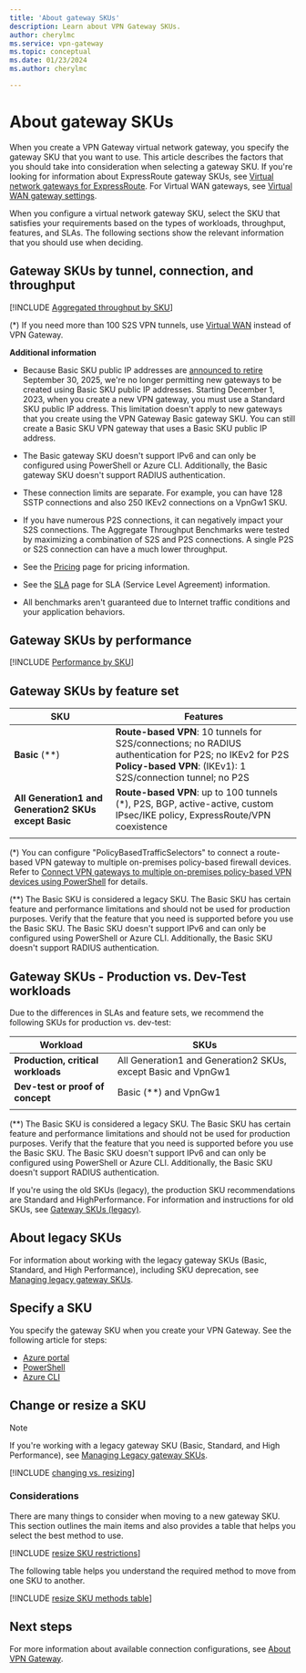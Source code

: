 ```yaml
---
title: 'About gateway SKUs'
description: Learn about VPN Gateway SKUs.
author: cherylmc
ms.service: vpn-gateway
ms.topic: conceptual
ms.date: 01/23/2024
ms.author: cherylmc 

---
```

# About gateway SKUs

When you create a VPN Gateway virtual network gateway, you specify the gateway SKU that you want to use. This article describes the factors that you should take into consideration when selecting a gateway SKU. If you're looking for information about ExpressRoute gateway SKUs, see [Virtual network gateways for ExpressRoute](../expressroute/expressroute-about-virtual-network-gateways.md). For Virtual WAN gateways, see [Virtual WAN gateway settings](../virtual-wan/gateway-settings.md).

When you configure a virtual network gateway SKU, select the SKU that satisfies your requirements based on the types of workloads, throughput, features, and SLAs. The following sections show the relevant information that you should use when deciding.

## <a name="benchmark"></a>Gateway SKUs by tunnel, connection, and throughput

[!INCLUDE [Aggregated throughput by SKU](../../includes/vpn-gateway-table-gwtype-aggtput-include.md)]

(*) If you need more than 100 S2S VPN tunnels, use [Virtual WAN](../virtual-wan/virtual-wan-about.md) instead of VPN Gateway.

**Additional information**

* Because Basic SKU public IP addresses are [announced to retire](https://azure.microsoft.com/updates/upgrade-to-standard-sku-public-ip-addresses-in-azure-by-30-september-2025-basic-sku-will-be-retired/) September 30, 2025, we're no longer permitting new gateways to be created using Basic SKU public IP addresses. Starting December 1, 2023, when you create a new VPN gateway, you must use a Standard SKU public IP address. This limitation doesn't apply to new gateways that you create using the VPN Gateway Basic gateway SKU. You can still create a Basic SKU VPN gateway that uses a Basic SKU public IP address.
  
* The Basic gateway SKU doesn't support IPv6 and can only be configured using PowerShell or Azure CLI. Additionally, the Basic gateway SKU doesn't support RADIUS authentication.

* These connection limits are separate. For example, you can have 128 SSTP connections and also 250 IKEv2 connections on a VpnGw1 SKU.

* If you have numerous P2S connections, it can negatively impact your S2S connections. The Aggregate Throughput Benchmarks were tested by maximizing a combination of S2S and P2S connections. A single P2S or S2S connection can have a much lower throughput.

* See the [Pricing](https://azure.microsoft.com/pricing/details/vpn-gateway) page for pricing information.

* See the [SLA](https://azure.microsoft.com/support/legal/sla/vpn-gateway) page for SLA (Service Level Agreement) information.

* All benchmarks aren't guaranteed due to Internet traffic conditions and your application behaviors.

## <a name="performance"></a>Gateway SKUs by performance

[!INCLUDE [Performance by SKU](../../includes/vpn-gateway-table-sku-performance.md)]

## <a name="feature"></a>Gateway SKUs by feature set

| **SKU**| **Features**|
| ---    | ---         |
|**Basic** (**)   | **Route-based VPN**: 10 tunnels for S2S/connections; no RADIUS authentication for P2S; no IKEv2 for P2S<br>**Policy-based VPN**: (IKEv1): 1 S2S/connection tunnel; no P2S|
| **All Generation1 and Generation2 SKUs except Basic** | **Route-based VPN**: up to 100 tunnels (*), P2S, BGP, active-active, custom IPsec/IKE policy, ExpressRoute/VPN coexistence |
|        |             |

(*) You can configure "PolicyBasedTrafficSelectors" to connect a route-based VPN gateway to multiple on-premises policy-based firewall devices. Refer to [Connect VPN gateways to multiple on-premises policy-based VPN devices using PowerShell](vpn-gateway-connect-multiple-policybased-rm-ps.md) for details.

(\*\*) The Basic SKU is considered a legacy SKU. The Basic SKU has certain feature and performance limitations and should not be used for production purposes. Verify that the feature that you need is supported before you use the Basic SKU. The Basic SKU doesn't support IPv6 and can only be configured using PowerShell or Azure CLI. Additionally, the Basic SKU doesn't support RADIUS authentication.

## <a name="workloads"></a>Gateway SKUs - Production vs. Dev-Test workloads

Due to the differences in SLAs and feature sets, we recommend the following SKUs for production vs. dev-test:

| **Workload**                       | **SKUs**               |
| ---                                | ---                    |
| **Production, critical workloads** | All Generation1 and Generation2 SKUs, except Basic and VpnGw1 |
| **Dev-test or proof of concept**   | Basic (**) and VpnGw1                |
|                                    |                        |

(\*\*) The Basic SKU is considered a legacy SKU. The Basic SKU has certain feature and performance limitations and should not be used for production purposes. Verify that the feature that you need is supported before you use the Basic SKU. The Basic SKU doesn't support IPv6 and can only be configured using PowerShell or Azure CLI. Additionally, the Basic SKU doesn't support RADIUS authentication.

If you're using the old SKUs (legacy), the production SKU recommendations are Standard and HighPerformance. For information and instructions for old SKUs, see [Gateway SKUs (legacy)](vpn-gateway-about-skus-legacy.md).

## About legacy SKUs

For information about working with the legacy gateway SKUs (Basic, Standard, and High Performance), including SKU deprecation, see [Managing legacy gateway SKUs](vpn-gateway-about-skus-legacy.md).

## Specify a SKU

You specify the gateway SKU when you create your VPN Gateway. See the following article for steps:

* [Azure portal](tutorial-create-gateway-portal.md)
* [PowerShell](create-routebased-vpn-gateway-powershell.md)
* [Azure CLI](create-routebased-vpn-gateway-cli.md)

## <a name="resizechange"></a>Change or resize a SKU

> [!NOTE]
> If you're working with a legacy gateway SKU (Basic, Standard, and High Performance), see [Managing Legacy gateway SKUs](vpn-gateway-about-skus-legacy.md).

[!INCLUDE [changing vs. resizing](../../includes/vpn-gateway-sku-about-change-resize.md)]

### Considerations

There are many things to consider when moving to a new gateway SKU. This section outlines the main items and also provides a table that helps you select the best method to use.

[!INCLUDE [resize SKU restrictions](../../includes/vpn-gateway-sku-resize-restrictions.md)]

The following table helps you understand the required method to move from one SKU to another.

[!INCLUDE [resize SKU methods table](../../includes/vpn-gateway-sku-resize-methods-table.md)]

## Next steps

For more information about available connection configurations, see [About VPN Gateway](vpn-gateway-about-vpngateways.md).
